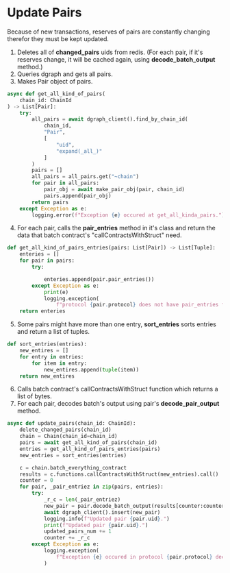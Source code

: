 # Update Pairs
Because of new transactions, reserves of pairs are constantly changing therefor they must be kept updated.
1. Deletes all of **changed_pairs** uids from redis. (For each pair, if it's reserves change, it will be cached again, using **decode_batch_output** method.)
2. Queries dgraph and gets all pairs.
3. Makes Pair object of pairs.
```python
async def get_all_kind_of_pairs(
    chain_id: ChainId
) -> List[Pair]:
    try:
        all_pairs = await dgraph_client().find_by_chain_id(
            chain_id,
            "Pair",
            [
                "uid",
                "expand(_all_)"
            ]
        )
        pairs = []
        all_pairs = all_pairs.get("~chain")
        for pair in all_pairs:
            pair_obj = await make_pair_obj(pair, chain_id)
            pairs.append(pair_obj)
        return pairs
    except Exception as e:
        logging.error(f"Exception {e} occured at get_all_kinda_pairs.")
```
4. For each pair, calls the **pair_entries** method in it's class and return the data that batch contract's "callContractsWithStruct" need.
```python
def get_all_kind_of_pairs_entries(pairs: List[Pair]) -> List[Tuple]:
    enteries = []
    for pair in pairs:
        try:

            enteries.append(pair.pair_entries())
        except Exception as e:
            print(e)
            logging.exception(
                f"protocol {pair.protocol} does not have pair_entries function")
    return enteries
```

5. Some pairs might have more than one entry, **sort_entries** sorts entries and return a list of tuples.
```python
def sort_entries(entries):
    new_entires = []
    for entry in entries:
        for item in entry:
            new_entires.append(tuple(item))
    return new_entires
```
6. Calls batch contract's callContractsWithStruct function which returns a list of bytes.
7. For each pair, decodes batch's output using pair's **decode_pair_output** method.
```python
async def update_pairs(chain_id: ChainId):
    delete_changed_pairs(chain_id)
    chain = Chain(chain_id=chain_id)
    pairs = await get_all_kind_of_pairs(chain_id)
    entries = get_all_kind_of_pairs_entries(pairs)
    new_entries = sort_entries(entries)

    c = chain.batch_everything_contract
    results = c.functions.callContractsWithStruct(new_entries).call()
    counter = 0
    for pair, _pair_entriez in zip(pairs, entries):
        try:
            _r_c = len(_pair_entriez)
            new_pair = pair.decode_batch_output(results[counter:counter+_r_c])
            await dgraph_client().insert(new_pair)
            logging.info(f"Updated pair {pair.uid}.")
            print(f"Updated pair {pair.uid}.")
            updated_pairs_num += 1
            counter += _r_c
        except Exception as e:
            logging.exception(
                f"Exception {e} occured in protocol {pair.protocol} decode_batch_output function."
            )
```
            